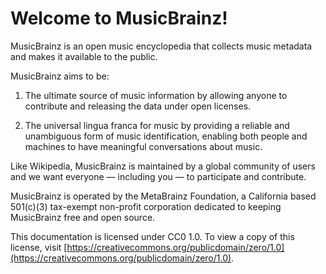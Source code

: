 # Welcome to MusicBrainz!

MusicBrainz is an open music encyclopedia that collects music metadata and makes it available to the public.

MusicBrainz aims to be:

1. The ultimate source of music information by allowing anyone to contribute and releasing the data under open licenses.

2. The universal lingua franca for music by providing a reliable and unambiguous form of music identification, enabling both people and machines to have meaningful conversations about music.

Like Wikipedia, MusicBrainz is maintained by a global community of users and we want everyone — including you — to participate and contribute.

MusicBrainz is operated by the MetaBrainz Foundation, a California based 501(c)(3) tax-exempt non-profit corporation dedicated to keeping MusicBrainz free and open source.

This documentation is licensed under CC0 1.0. To view a copy of this license, visit [https://creativecommons.org/publicdomain/zero/1.0](https://creativecommons.org/publicdomain/zero/1.0).
